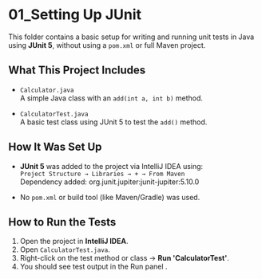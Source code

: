 # 01_Setting Up JUnit

This folder contains a basic setup for writing and running unit tests in Java using **JUnit 5**, without using a `pom.xml` or full Maven project.

## What This Project Includes

- `Calculator.java`  
  A simple Java class with an `add(int a, int b)` method.

- `CalculatorTest.java`  
  A basic test class using JUnit 5 to test the `add()` method.

## How It Was Set Up

- **JUnit 5** was added to the project via IntelliJ IDEA using:  
  `Project Structure → Libraries → + → From Maven`  
  Dependency added:  org.junit.jupiter:junit-jupiter:5.10.0

  
- No `pom.xml` or build tool (like Maven/Gradle) was used.

## How to Run the Tests

1. Open the project in **IntelliJ IDEA**.
2. Open `CalculatorTest.java`.
3. Right-click on the test method or class → **Run 'CalculatorTest'**.
4. You should see test output in the Run panel .


